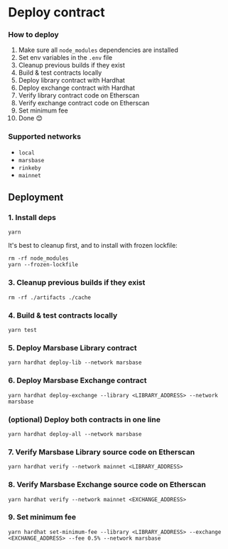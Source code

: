 # Deploy contract


### How to deploy
1. Make sure all `node_modules` dependencies are installed
2. Set env variables in the `.env` file
3. Cleanup previous builds if they exist
4. Build & test contracts locally
5. Deploy library contract with Hardhat
6. Deploy exchange contract with Hardhat
7. Verify library contract code on Etherscan
8. Verify exchange contract code on Etherscan
9. Set minimum fee
10. Done 😊

### Supported networks

- `local`
- `marsbase`
- `rinkeby`
- `mainnet`

## Deployment

### 1. Install deps

```shell
yarn
```

It's best to cleanup first, and to install with frozen lockfile:

```shell
rm -rf node_modules
yarn --frozen-lockfile
```

### 3. Cleanup previous builds if they exist

```shell
rm -rf ./artifacts ./cache
```

### 4. Build & test contracts locally

```shell
yarn test
```

### 5. Deploy Marsbase Library contract

```shell
yarn hardhat deploy-lib --network marsbase
```

### 6. Deploy Marsbase Exchange contract

```shell
yarn hardhat deploy-exchange --library <LIBRARY_ADDRESS> --network marsbase
```

### (optional) Deploy both contracts in one line

```shell
yarn hardhat deploy-all --network marsbase
```

### 7. Verify Marsbase Library source code on Etherscan

```shell
yarn hardhat verify --network mainnet <LIBRARY_ADDRESS>
```

### 8. Verify Marsbase Exchange source code on Etherscan

```shell
yarn hardhat verify --network mainnet <EXCHANGE_ADDRESS>
```

### 9. Set minimum fee

```
yarn hardhat set-minimum-fee --library <LIBRARY_ADDRESS> --exchange <EXCHANGE_ADDRESS> --fee 0.5% --network marsbase
```
